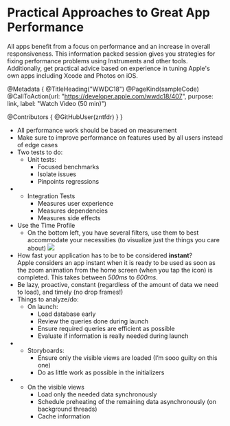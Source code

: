 # Practical Approaches to Great App Performance

All apps benefit from a focus on performance and an increase in overall responsiveness. This information packed session gives you strategies for fixing performance problems using Instruments and other tools. Additionally, get practical advice based on experience in tuning Apple's own apps including Xcode and Photos on iOS.

@Metadata {
   @TitleHeading("WWDC18")
   @PageKind(sampleCode)
   @CallToAction(url: "https://developer.apple.com/wwdc18/407", purpose: link, label: "Watch Video (50 min)")

   @Contributors {
      @GitHubUser(zntfdr)
   }
}



- All performance work should be based on measurement
- Make sure to improve performance on features used by all users instead of edge cases
- Two tests to do:
  - Unit tests:
    - Focused benchmarks
    - Isolate issues
    - Pinpoints regressions
- 
  - Integration Tests
    - Measures user experience
    - Measures dependencies
    - Measures side effects 
- Use the Time Profile
  - On the bottom left, you have several filters, use them to best accommodate your necessities (to visualize just the things you care about)
![][separateThreadImage]
- How fast your application has to be to be considered **instant**?  
Apple considers an app instant when it is ready to be used as soon as the zoom animation from the home screen (when you tap the icon) is completed. This takes between *500ms* to *600ms*.
- Be lazy, proactive, constant (regardless of the amount of data we need to load), and timely (no drop frames!)
- Things to analyze/do:
  - On launch:
    - Load database early
    - Review the queries done during launch
    - Ensure required queries are efficient as possible
    - Evaluate if information is really needed during launch
- 
  - Storyboards:
    - Ensure only the visible views are loaded (I’m sooo guilty on this one)
    - Do as little work as possible in the initializers
- 
  - On the visible views
    - Load only the needed data synchronously
    - Schedule preheating of the remaining data asynchronously (on background threads)
    - Cache information

[separateThreadImage]: WWDC18-407-separateThread